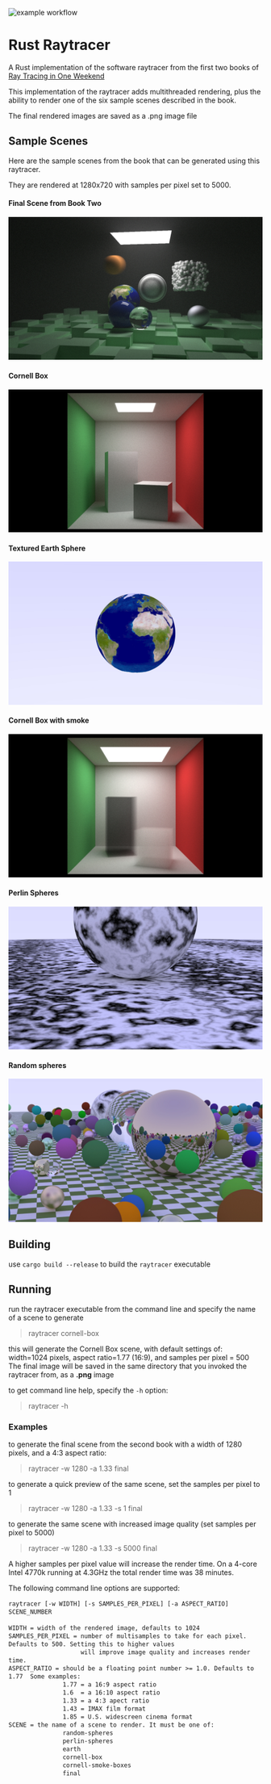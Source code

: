 ![example workflow](https://github.com/strohs/raytracer/actions/workflows/rust-build.yml/badge.svg)


# Rust Raytracer
A Rust implementation of the software raytracer from the first two books of [Ray Tracing in One Weekend](https://raytracing.github.io/)

This implementation of the raytracer adds multithreaded rendering, plus the ability to render one of the six sample scenes described in the book.

The final rendered images are saved as a .png image file

## Sample Scenes
Here are the sample scenes from the book that can be generated using this raytracer.

They are rendered at 1280x720 with samples per pixel set to 5000.

#### Final Scene from Book Two

![final book scene](images/final_scene.jpg)


#### Cornell Box

![Cornell Box](images/cornell_box.jpg)


#### Textured Earth Sphere

![earth sphere](images/earth_sphere.jpg)


#### Cornell Box with smoke

![Cornell Smoke Boxes](images/smoke_boxes.jpg)


#### Perlin Spheres

![Perlin Sphere](images/perlin_spheres.jpg)


#### Random spheres

![Random Spheres](images/random_spheres.jpg)


## Building
use `cargo build --release` to build the `raytracer` executable

## Running
run the raytracer executable from the command line and specify the name of a scene to generate
> raytracer cornell-box

this will generate the Cornell Box scene, with default settings of: width=1024 pixels, 
aspect ratio=1.77 (16:9), and samples per pixel = 500
The final image will be saved in the same directory that you invoked the raytracer from, as a **.png** image


to get command line help, specify the `-h` option:
> raytracer -h


### Examples
to generate the final scene from the second book with a width of 1280 pixels, and a 4:3 aspect ratio:
> raytracer -w 1280 -a 1.33 final                                                                                     

to generate a quick preview of the same scene, set the samples per pixel to 1
> raytracer -w 1280 -a 1.33 -s 1 final

to generate the same scene with increased image quality (set samples per pixel to 5000)
> raytracer -w 1280 -a 1.33 -s 5000 final

A higher samples per pixel value will increase the render time. On a 4-core Intel 4770k running at 4.3GHz 
the total render time was 38 minutes.
  

The following command line options are supported:
```
raytracer [-w WIDTH] [-s SAMPLES_PER_PIXEL] [-a ASPECT_RATIO] SCENE_NUMBER

WIDTH = width of the rendered image, defaults to 1024
SAMPLES_PER_PIXEL = number of multisamples to take for each pixel. Defaults to 500. Setting this to higher values
                    will improve image quality and increases render time.
ASPECT_RATIO = should be a floating point number >= 1.0. Defaults to 1.77  Some examples:
               1.77 = a 16:9 aspect ratio
               1.6  = a 16:10 aspect ratio
               1.33 = a 4:3 apect ratio
               1.43 = IMAX film format
               1.85 = U.S. widescreen cinema format
SCENE = the name of a scene to render. It must be one of:
               random-spheres
               perlin-spheres
               earth
               cornell-box
               cornell-smoke-boxes
               final
```


